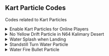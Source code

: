 ## Kart Particle Codes

Codes related to Kart Particles

<details>
<summary>Enable Kart Particles for Online Players</summary>

Normally, kart particles are only enabled for your own kart and CPUs offline. This code enables it for online players

```armv7
003E61A4 E3A01001
```
</details>

<details>
<summary>No Yellow Drift Particle in N64 Kalimary Desert</summary>

Drift particle will be white instead of yellow in N64 Kalimari Desert

```armv7
003F2F90 00000000
```
</details>

<details>
<summary>Water Splash when Landing</summary>

When landing on the ground, the particle will be water splash instead of smoke

```armv7
003E4154 E3A000FF
003E412C E3A0505E
```
</details>

<details>
<summary>Standstill Turn Water Particle</summary>

Standstill turning particle is water instead of smoke

```armv7
003E46AC EA000009
```
</details>

<details>
<summary>Water Fire Bullet Particle</summary>

Bullet Bill fire is now water

```armv7
003E2D9C 00000000
```
</details>